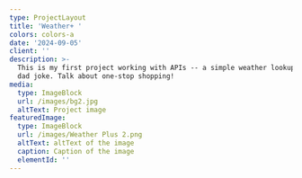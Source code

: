 ```yaml
---
type: ProjectLayout
title: 'Weather+ '
colors: colors-a
date: '2024-09-05'
client: ''
description: >-
  This is my first project working with APIs -- a simple weather lookup and a
  dad joke. Talk about one-stop shopping!
media:
  type: ImageBlock
  url: /images/bg2.jpg
  altText: Project image
featuredImage:
  type: ImageBlock
  url: /images/Weather Plus 2.png
  altText: altText of the image
  caption: Caption of the image
  elementId: ''
---
```

